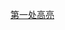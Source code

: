 [第一处高亮](hook://file/Tariarwge?p=cmVzZWFyY2gv6K665paH6ZiF6K+7&n=wangqing2015%2Epdf#p=1&x=0&y=0&s=3228&e=3308)

